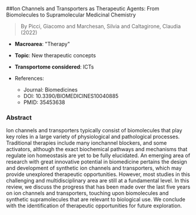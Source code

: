 ##Ion Channels and Transporters as Therapeutic Agents: From Biomolecules to Supramolecular Medicinal Chemistry

> By Picci, Giacomo and Marchesan, Silvia and Caltagirone, Claudia (2022)

- **Macroarea**: "Therapy"
- **Topic**: New therapeutic concepts
- **Transportome considered**: ICTs

- References:
  - Journal: Biomedicines
  - DOI: 10.3390/BIOMEDICINES10040885
  - PMID: 35453638

### Abstract

Ion channels and transporters typically consist of biomolecules that play key roles in a large variety of physiological and pathological processes. Traditional therapies include many ionchannel blockers, and some activators, although the exact biochemical pathways and mechanisms that regulate ion homeostasis are yet to be fully elucidated. An emerging area of research with great innovative potential in biomedicine pertains the design and development of synthetic ion channels and transporters, which may provide unexplored therapeutic opportunities. However, most studies in this challenging and multidisciplinary area are still at a fundamental level. In this review, we discuss the progress that has been made over the last five years on ion channels and transporters, touching upon biomolecules and synthetic supramolecules that are relevant to biological use. We conclude with the identification of therapeutic opportunities for future exploration.
